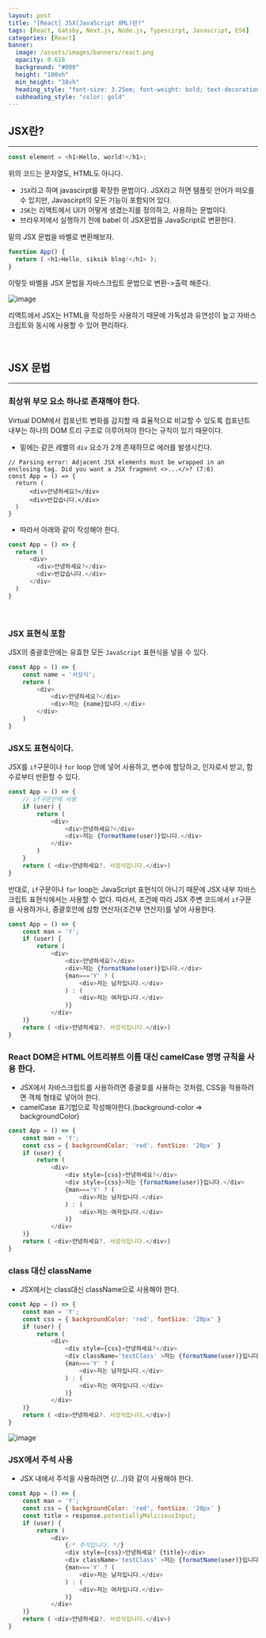```yaml
---
layout: post
title: "[React] JSX(JavaScript XML)란?"
tags: [React, Gatsby, Next.js, Node.js, Typescirpt, Javascript, ES6]
categories: [React]
banner:
  image: /assets/images/banners/react.png
  opacity: 0.618
  background: "#000"
  height: "100vh"
  min_height: "38vh"
  heading_style: "font-size: 3.25em; font-weight: bold; text-decoration: underline"
  subheading_style: "color: gold"
---
```


## JSX란?

*** 

```js
const element = <h1>Hello, world!</h1>; 
```

위의 코드는 문자열도, HTML도 아니다. 

* `JSX`라고 하며 javascirpt를 확장한 문법이다. JSX라고 하면 템플릿 언어가 떠오를 수 있지만, Javascirpt의 모든 기능이 포함되어 있다.  
* `JSK`는 리액트에서 UI가 어떻게 생겼는지를 정의하고, 사용하는 문법이다. 
* 브라우저에서 실행하기 전에 babel 이 JSX문법을 JavaScript로 변환한다.

밑의 JSX 문법을 바벨로 변환해보자.

```js
function App() { 
  return ( <h1>Hello, siksik blog!</h1> ); 
}
```

이렇듯 바벨을 JSX 문법을 자바스크립트 문법으로 변환->출력 해준다.

![image](https://user-images.githubusercontent.com/52439201/164239872-4d475ec1-2e81-4132-bf04-7163724cb55a.png)


리액트에서 JSX는 HTML을 작성하듯 사용하기 때문에 가독성과 유연성이 높고 자바스크립트와 동시에 사용할 수 있어 편리하다.

<br>

## JSX 문법

***

### 최상위 부모 요소 하나로 존재해야 한다.
Virtual DOM에서 컴포넌트 변화를 감지할 때 효율적으로 비교할 수 있도록 컴포넌트 내부는 하나의 DOM 트리 구조로 이루어져야 한다는 규칙이 있기 때문이다.

* 밑에는 같은 레벨의 `div` 요소가 2개 존재하므로 에러를 발생시킨다.
```JS
// Parsing error: Adjacent JSX elements must be wrapped in an enclosing tag. Did you want a JSX fragment <>...</>? (7:6)
const App = () => {
  return (
      <div>안녕하세요?</div>
      <div>반갑습니다.</div>
  )
}
```

* 따라서 아래와 같이 작성해야 한다.
```js
const App = () => {
  return (
      <div>
        <div>안녕하세요?</div>
        <div>반갑습니다.</div>
      </div>
  )
}
```

<br>

### JSX 표현식 포함
JSX의 중괄호안에는 유효한 모든 `JavaScript` 표현식을 넣을 수 있다.

```js
const App = () => {
    const name = '서성식';
    return (
        <div>
            <div>안녕하세요?</div>
            <div>저는 {name}입니다.</div>
        </div>
    )
}
```

### JSX도 표현식이다.
JSX를 `if`구문이나 `for` loop 안에 넣어 사용하고, 변수에 할당하고, 인자로서 받고, 함수로부터 반환할 수 있다.

```js
const App = () => {
    // if구문안에 사용
    if (user) {
        return (
            <div>
                <div>안녕하세요?</div>
                <div>저는 {formatName(user)}입니다.</div>
            </div>
        )
    }
    return ( <div>안녕하세요?. 서성식입니다.</div>)
}
```

반대로, `if`구문이나 `for` loop는 JavaScript 표현식이 아니기 때문에 JSX 내부 자바스크립트 표현식에서는 사용할 수 없다.
따라서, 조건에 따라 JSX 주변 코드에서 `if`구문을 사용하거나, 중괄호안에 삼항 연산자(조건부 연산자)를 넣어 사용한다.

```js
const App = () => {
    const man = 'Y';
    if (user) {
        return (
            <div>
                <div>안녕하세요?</div>
                <div>저는 {formatName(user)}입니다.</div>
                {man==='Y' ? (
                    <div>저는 남자입니다.</div>
                ) : (
                    <div>저는 여자입니다.</div>
                )}
            </div>
    )}
    return ( <div>안녕하세요?. 서성식입니다.</div>)
}
```

### React DOM은 HTML 어트리뷰트 이름 대신 camelCase 명명 규칙을 사용 한다.
* JSX에서 자바스크립트를 사용하려면 중괄호를 사용하는 것처럼, CSS을 적용하려면 객체 형태로 넣어야 한다.
* camelCase 표기법으로 작성해야한다.(background-color => backgroundColor)

```js
const App = () => {
    const man = 'Y';
    const css = { backgroundColor: 'red', fontSize: '20px' }
    if (user) {
        return (
            <div>
                <div style={css}>안녕하세요?</div>
                <div style={css}>저는 {formatName(user)}입니다.</div>
                {man==='Y' ? (
                    <div>저는 남자입니다.</div>
                ) : (
                    <div>저는 여자입니다.</div>
                )}
            </div>
    )}
    return ( <div>안녕하세요?. 서성식입니다.</div>)
}
```

### class 대신 className
* JSX에서는 class대신 className으로 사용해야 한다.

```js
const App = () => {
    const man = 'Y';
    const css = { backgroundColor: 'red', fontSize: '20px' }
    if (user) {
        return (
            <div>
                <div style={css}>안녕하세요?</div>
                <div className='testClass' >저는 {formatName(user)}입니다.</div>
                {man==='Y' ? (
                    <div>저는 남자입니다.</div>
                ) : (
                    <div>저는 여자입니다.</div>
                )}
            </div>
    )}
    return ( <div>안녕하세요?. 서성식입니다.</div>)
}
```

![image](https://user-images.githubusercontent.com/52439201/164252264-1332b9b7-0f3a-4ff1-8c0e-cc58489928cb.png)

### JSX에서 주석 사용
* JSX 내에서 주석을 사용하려면 {/*...*/}와 같이 사용해야 한다.

```js
const App = () => {
    const man = 'Y';
    const css = { backgroundColor: 'red', fontSize: '20px' }
    const title = response.potentiallyMaliciousInput;
    if (user) {
        return (
            <div>
                {/* 주석입니다. */}
                <div style={css}>안녕하세요? {title}</div>
                <div className='testClass' >저는 {formatName(user)}입니다.</div>
                {man==='Y' ? (
                    <div>저는 남자입니다.</div>
                ) : (
                    <div>저는 여자입니다.</div>
                )}
            </div>
    )}
    return ( <div>안녕하세요?. 서성식입니다.</div>)
}
```